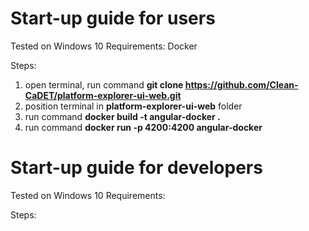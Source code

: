 # Start-up guide for users

Tested on Windows 10
Requirements: Docker

Steps:
1. open terminal, run command **git clone https://github.com/Clean-CaDET/platform-explorer-ui-web.git**
2. position terminal in **platform-explorer-ui-web** folder
3. run command **docker build -t angular-docker .**
4. run command **docker run -p 4200:4200 angular-docker**


# Start-up guide for developers

Tested on Windows 10
Requirements: 

Steps:

